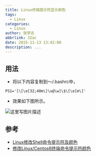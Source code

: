 ```yaml
---
title: Linux终端提示符显示颜色
tags:
  - Linux
categories:
  - Linux
author: 张学志
abbrlink: 32ac
date: 2015-11-13 13:42:00
description: ...
---
```





## 用法
* 将以下内容复制到～/.bashrc中，

```
PS1='[\[\e[32;40m\]\u@\w]\$\[\e[m\]'
```

* 效果如下图所示。

![这里写图片描述](http://img.blog.csdn.net/20151113210746257)

## 参考
* [Linux修改Shell命令提示符及颜色](http://www.linuxidc.com/Linux/2014-10/108195.htm)
* [修改Linux/Centos6终端命令提示符颜色](http://www.centoscn.com/CentOS/2013/0418/321.html)